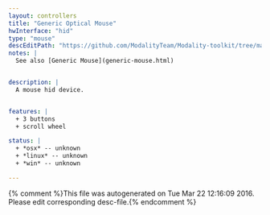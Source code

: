 ```yaml
---
layout: controllers
title: "Generic Optical Mouse"
hwInterface: "hid"
type: "mouse"
descEditPath: "https://github.com/ModalityTeam/Modality-toolkit/tree/master/Modality/MKtlDescriptions//generic-usb-optical-mouse.desc.scd"
notes: |
  See also [Generic Mouse](generic-mouse.html)


description: |
  A mouse hid device.


features: |
  + 3 buttons
  + scroll wheel

status: |
  + *osx* -- unknown
  + *linux* -- unknown
  + *win* -- unknown

---
```

{% comment %}This file was autogenerated on Tue Mar 22 12:16:09 2016. Please edit corresponding desc-file.{% endcomment %}